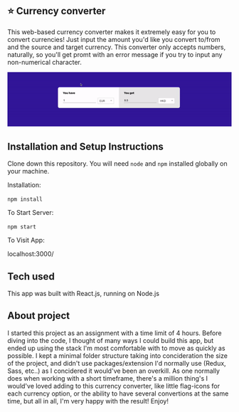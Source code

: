 ## :star: Currency converter

This web-based currency converter makes it extremely easy for you to convert currencies! Just input the amount you'd like you convert to/from and the source and target currency. This converter only accepts numbers, naturally, so you'll get promt with an error message if you try to input any non-numerical character.

![Example](https://github.com/romidgomez/currency-converter/blob/master/public/example.gif)

## Installation and Setup Instructions

Clone down this repository. You will need `node` and `npm` installed globally on your machine.

Installation:

`npm install`

To Start Server:

`npm start`

To Visit App:

localhost:3000/

## Tech used

This app was built with React.js, running on Node.js

## About project

I started this project as an assignment with a time limit of 4 hours. Before diving into the code, I thought of many ways I could build this app, but ended up using the stack I'm most comfortable with to move as quickly as possible. I kept a minimal folder structure taking into concideration the size of the project, and didn't use packages/extension I'd normally use (Redux, Sass, etc..) as I concidered it would've been an overkill. As one normally does when working with a short timeframe, there's a million thing's I would've loved adding to this currency converter, like little flag-icons for each currency option, or the ability to have several convertions at the same time, but all in all, I'm very happy with the result! Enjoy!



